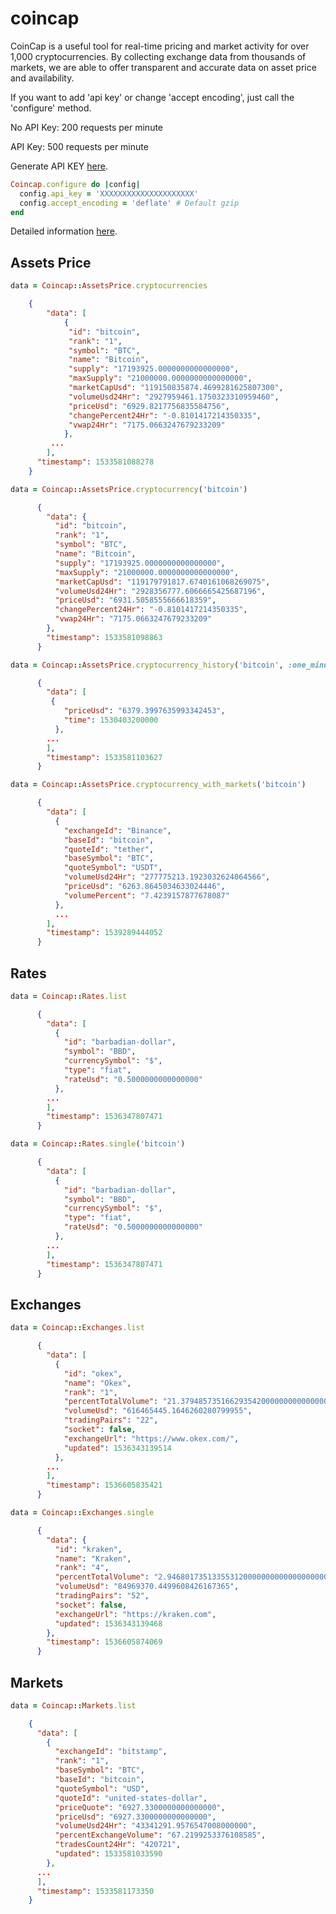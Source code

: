 # coincap
CoinCap is a useful tool for real-time pricing and market activity for over 1,000 cryptocurrencies. By collecting exchange data from thousands of markets, we are able to offer transparent and accurate data on asset price and availability.

If you want to add 'api key' or change 'accept encoding', just call the 'configure' method.

No API Key: 200 requests per minute

API Key: 500 requests per minute

Generate API KEY [here](https://coincap.io/api-key).

```Ruby
Coincap.configure do |config|
  config.api_key = 'XXXXXXXXXXXXXXXXXXXXX'
  config.accept_encoding = 'deflate' # Default gzip
end
```

Detailed information [here](https://docs.coincap.io/).

## Assets Price
```Ruby
data = Coincap::AssetsPrice.cryptocurrencies
```
```JSON
    {
        "data": [
            {
             "id": "bitcoin",
             "rank": "1",
             "symbol": "BTC",
             "name": "Bitcoin",
             "supply": "17193925.0000000000000000",
             "maxSupply": "21000000.0000000000000000",
             "marketCapUsd": "119150835874.4699281625807300",
             "volumeUsd24Hr": "2927959461.1750323310959460",
             "priceUsd": "6929.8217756835584756",
             "changePercent24Hr": "-0.8101417214350335",
             "vwap24Hr": "7175.0663247679233209"
            },
         ...
        ],
      "timestamp": 1533581088278
    }
```

```Ruby
data = Coincap::AssetsPrice.cryptocurrency('bitcoin')
```
```JSON
      {
        "data": {
          "id": "bitcoin",
          "rank": "1",
          "symbol": "BTC",
          "name": "Bitcoin",
          "supply": "17193925.0000000000000000",
          "maxSupply": "21000000.0000000000000000",
          "marketCapUsd": "119179791817.6740161068269075",
          "volumeUsd24Hr": "2928356777.6066665425687196",
          "priceUsd": "6931.5058555666618359",
          "changePercent24Hr": "-0.8101417214350335",
          "vwap24Hr": "7175.0663247679233209"
        },
        "timestamp": 1533581098863
      }
```

```Ruby
data = Coincap::AssetsPrice.cryptocurrency_history('bitcoin', :one_minute)
```
```JSON
      {
        "data": [
         {
            "priceUsd": "6379.3997635993342453",
            "time": 1530403200000
          },
        ...
        ],
        "timestamp": 1533581103627
      }
```

```Ruby
data = Coincap::AssetsPrice.cryptocurrency_with_markets('bitcoin')
```
```JSON
      {
        "data": [
          {
            "exchangeId": "Binance",
            "baseId": "bitcoin",
            "quoteId": "tether",
            "baseSymbol": "BTC",
            "quoteSymbol": "USDT",
            "volumeUsd24Hr": "277775213.1923032624064566",
            "priceUsd": "6263.8645034633024446",
            "volumePercent": "7.4239157877678087"
          },
          ...
        ],
        "timestamp": 1539289444052
      }
```

## Rates
```Ruby
data = Coincap::Rates.list
```
```JSON
      {
        "data": [
          {
            "id": "barbadian-dollar",
            "symbol": "BBD",
            "currencySymbol": "$",
            "type": "fiat",
            "rateUsd": "0.5000000000000000"
          },
        ...
        ],
        "timestamp": 1536347807471
      }
```

```Ruby
data = Coincap::Rates.single('bitcoin')
```
```JSON
      {
        "data": [
          {
            "id": "barbadian-dollar",
            "symbol": "BBD",
            "currencySymbol": "$",
            "type": "fiat",
            "rateUsd": "0.5000000000000000"
          },
        ...
        ],
        "timestamp": 1536347807471
      }
```

## Exchanges
```Ruby
data = Coincap::Exchanges.list
```
```JSON
      {
        "data": [
          {
            "id": "okex",
            "name": "Okex",
            "rank": "1",
            "percentTotalVolume": "21.379485735166293542000000000000000000",
            "volumeUsd": "616465445.1646260280799955",
            "tradingPairs": "22",
            "socket": false,
            "exchangeUrl": "https://www.okex.com/",
            "updated": 1536343139514
          },
        ...
        ],
        "timestamp": 1536605835421
      }
```

```Ruby
data = Coincap::Exchanges.single
```
```JSON
      {
        "data": {
          "id": "kraken",
          "name": "Kraken",
          "rank": "4",
          "percentTotalVolume": "2.946801735133553120000000000000000000",
          "volumeUsd": "84969370.4499608426167365",
          "tradingPairs": "52",
          "socket": false,
          "exchangeUrl": "https://kraken.com",
          "updated": 1536343139468
        },
        "timestamp": 1536605874069
      }
```

## Markets
```Ruby
data = Coincap::Markets.list
```
```JSON
    {
      "data": [
        {
          "exchangeId": "bitstamp",
          "rank": "1",
          "baseSymbol": "BTC",
          "baseId": "bitcoin",
          "quoteSymbol": "USD",
          "quoteId": "united-states-dollar",
          "priceQuote": "6927.3300000000000000",
          "priceUsd": "6927.3300000000000000",
          "volumeUsd24Hr": "43341291.9576547008000000",
          "percentExchangeVolume": "67.2199253376108585",
          "tradesCount24Hr": "420721",
          "updated": 1533581033590
        },
      ...
      ],
      "timestamp": 1533581173350
    }
```
